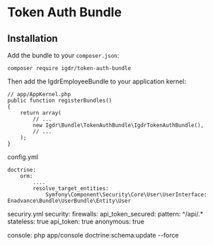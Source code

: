 Token Auth Bundle
========================
Installation
------------

Add the bundle to your `composer.json`:

    composer require igdr/token-auth-bundle

Then add the IgdrEmployeeBundle to your application kernel:

    // app/AppKernel.php
    public function registerBundles()
    {
        return array(
            // ...
            new Igdr\Bundle\TokenAuthBundle\IgdrTokenAuthBundle(),
            // ...
        );
    }

config.yml

    doctrine:
        orm:
            ....
            resolve_target_entities:
                Symfony\Component\Security\Core\User\UserInterface: Enadvance\Bundle\UserBundle\Entity\User

securiry.yml
    security:
        firewalls:
            api_token_secured:
                pattern:  ^/api/.*
                stateless:    true
                api_token: true
                anonymous: true


console:
    php app/console doctrine:schema:update --force